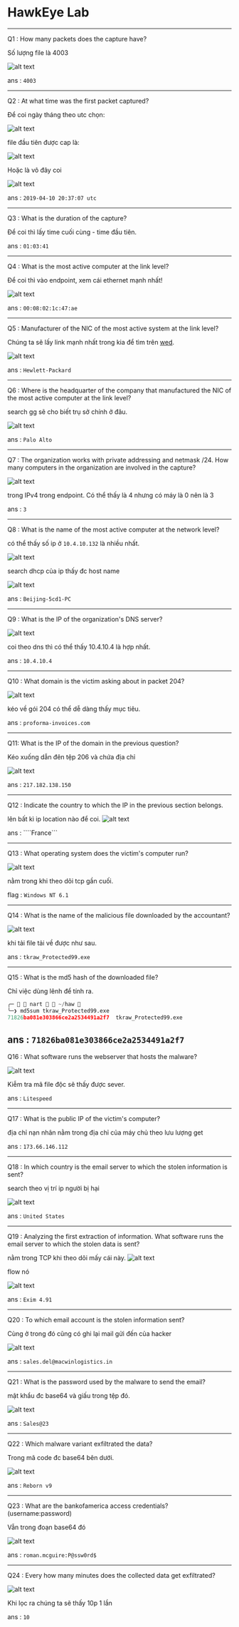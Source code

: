 # HawkEye Lab
---
Q1 : How many packets does the capture have?

Số lượng file là 4003

![alt text](image.png)

ans : ```4003```

---

Q2 : At what time was the first packet captured?

Để coi ngày tháng theo utc chọn:

![alt text](image-1.png)

file đầu tiên được cap là: 

![alt text](image-2.png)

Hoặc là vô đây coi

![alt text](image-4.png)

ans : ```2019-04-10 20:37:07 utc```

---

Q3 : What is the duration of the capture?

Để coi thì lấy time cuối cùng - time đầu tiên.

ans : ```01:03:41```

---

Q4 : What is the most active computer at the link level?

Để coi thì vào endpoint, xem cái ethernet mạnh nhất!

![alt text](image-3.png)

ans : ```00:08:02:1c:47:ae```

---

Q5 : Manufacturer of the NIC of the most active system at the link level?

Chúng ta sẽ lấy link mạnh nhất trong kia để tìm trên [wed](https://www.macvendorlookup.com/).

![alt text](image-5.png)

ans : ```Hewlett-Packard```

---

Q6 : Where is the headquarter of the company that manufactured the NIC of the most active computer at the link level?

search gg sẽ cho biết trụ sở chính ở đâu.

![alt text](image-6.png)

ans : ```Palo Alto```

---

Q7 : The organization works with private addressing and netmask /24. How many computers in the organization are involved in the capture?

![alt text](image-7.png)

trong IPv4 trong endpoint. Có thể thấy là 4 nhưng có máy là 0 nên là 3

ans : ```3```

---

Q8 : What is the name of the most active computer at the network level?

có thể thấy số ip ở ```10.4.10.132``` là nhiều nhất.

![alt text](image-8.png)

search dhcp của ip thấy đc host name

![alt text](image-9.png)

ans : ```Beijing-5cd1-PC```

--- 

Q9 : What is the IP of the organization's DNS server?

![alt text](image-10.png)

coi theo dns thì có thể thấy 10.4.10.4 là hợp nhất.

ans : ```10.4.10.4```

---

Q10 : What domain is the victim asking about in packet 204?

![alt text](image-11.png)

kéo về gói 204 có thể dễ dàng thấy mục tiêu.

ans : ```proforma-invoices.com```

---

Q11: What is the IP of the domain in the previous question?

Kéo xuống dẫn đên tệp 206 và chứa địa chỉ

![alt text](image-12.png)

ans : ```217.182.138.150```

--- 

Q12 : Indicate the country to which the IP in the previous section belongs.


lên bất kì ip location nào để coi.
![alt text](image-13.png)

ans : ````France```

---

Q13 : What operating system does the victim's computer run?

![alt text](image-14.png)

nằm trong khi theo dõi tcp gần cuối.

flag : ```Windows NT 6.1```

---

Q14 : What is the name of the malicious file downloaded by the accountant?

![alt text](image-15.png)

khi tải file tải về được như sau.

ans : ```tkraw_Protected99.exe```

---

Q15 : What is the md5 hash of the downloaded file?

Chỉ việc dùng lênh để tính ra.

```python
╭─   nart   ~/haw                                                                                                              127 ✘  01:54:34 AM  ─╮
╰─❯ md5sum tkraw_Protected99.exe                                                                                                                           ─╯
71826ba081e303866ce2a2534491a2f7  tkraw_Protected99.exe
```
ans : ```71826ba081e303866ce2a2534491a2f7```
---

Q16 : What software runs the webserver that hosts the malware?

![alt text](image-16.png)

Kiễm tra mã file độc sẽ thấy được sever.

ans : ```Litespeed```

---

Q17 : What is the public IP of the victim's computer?

địa chỉ nạn nhân nằm trong địa chỉ của máy chủ theo lưu lượng get

ans : ```173.66.146.112```

---

Q18 : In which country is the email server to which the stolen information is sent?

search theo vị trí ip người bị hại

![alt text](image-17.png)

ans : ```United States```

---

Q19 : Analyzing the first extraction of information. What software runs the email server to which the stolen data is sent?

nằm trong TCP khi theo dõi mấy cái này.
![alt text](image-18.png)

flow nó 

![alt text](image-19.png)

ans : ```Exim 4.91```

---

Q20 : To which email account is the stolen information sent?

Cùng ở trong đó cũng có ghi lại mail gửi đến của hacker

![alt text](image-20.png)

ans : ```sales.del@macwinlogistics.in```

---

Q21 : What is the password used by the malware to send the email?

mật khẩu đc base64 và giấu trong tệp đó.

![alt text](image-21.png)

ans : ```Sales@23```

---

Q22 : Which malware variant exfiltrated the data?

Trong mã code đc base64 bên dưới.

![alt text](image-22.png)

ans : ```Reborn v9```

---

Q23 : What are the bankofamerica access credentials? (username:password)

Vẫn trong đoạn base64 đó

![alt text](image-23.png)

ans : ```roman.mcguire:P@ssw0rd$```

--- 
Q24 : Every how many minutes does the collected data get exfiltrated?

![alt text](image-24.png)

Khi lọc ra chúng ta sẽ thấy 10p 1 lần

ans : ```10```